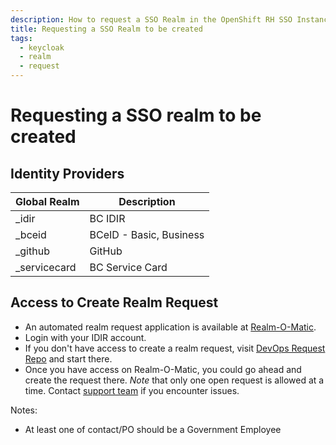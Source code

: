 ```yaml
---
description: How to request a SSO Realm in the OpenShift RH SSO Instance.
title: Requesting a SSO Realm to be created
tags:
  - keycloak
  - realm
  - request
---
```

# Requesting a SSO realm to be created

## Identity Providers

| Global Realm         | Description                                                   |
|----------------------|---------------------------------------------------------------|
| _idir                | BC IDIR                                                       |
| _bceid               | BCeID - Basic, Business                                       |
| _github              | GitHub                                                        |
| _servicecard         | BC Service Card                                               |


## Access to Create Realm Request

- An automated realm request application is available at [Realm-O-Matic](https://realm-o-matic.pathfinder.gov.bc.ca).
- Login with your IDIR account.
- If you don't have access to create a realm request, visit [DevOps Request Repo](https://github.com/BCDevOps/devops-requests) and start there.
- Once you have access on Realm-O-Matic, you could go ahead and create the request there. _Note_ that only one open request is allowed at a time. Contact [support team](https://chat.pathfinder.gov.bc.ca/channel/realm-o-matic) if you encounter issues.

Notes:
- At least one of contact/PO should be a Government Employee
